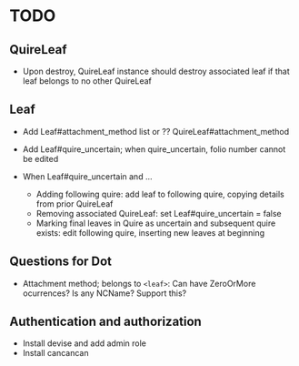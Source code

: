 # TODO

## QuireLeaf

- Upon destroy, QuireLeaf instance should destroy associated leaf if that leaf
  belongs to no other QuireLeaf

## Leaf

- Add Leaf#attachment_method list or ?? QuireLeaf#attachment_method
- Add Leaf#quire_uncertain; when quire_uncertain, folio number cannot be edited

- When Leaf#quire_uncertain and ...
  - Adding following quire: add leaf to following quire, copying details from
    prior QuireLeaf
  - Removing associated QuireLeaf: set Leaf#quire_uncertain = false
  - Marking final leaves in Quire as uncertain and subsequent quire exists:
    edit following quire, inserting new leaves at beginning

## Questions for Dot

- Attachment method; belongs to `<leaf>`: Can have ZeroOrMore ocurrences? Is
  any NCName? Support this?

## Authentication and authorization

- Install devise and add admin role
- Install cancancan
